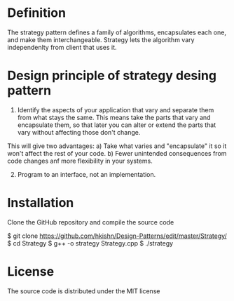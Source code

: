 # Definition
The strategy pattern defines a family of algorithms, encapsulates each one, and make them interchangeable.
Strategy lets the algorithm vary independenlty from client that uses it.

# Design principle of strategy desing pattern
1. Identify the aspects of your application that vary and separate them from what stays the same.
This means take the parts that vary and encapsulate them, so that later you can alter or extend the parts that vary without affecting those don't change.

This will give two advantages:
a) Take what varies and "encapsulate" it so it won't affect the rest of your code.
b) Fewer unintended consequences from code changes anf more flexibility in your systems.

2. Program to an interface, not an implementation.

# Installation
Clone the GitHub repository and compile the source code 

$ git clone https://github.com/hkishn/Design-Patterns/edit/master/Strategy/
$ cd Strategy
$ g++ -o strategy Strategy.cpp
$ ./strategy

# License
The source code is distributed under the MIT license
